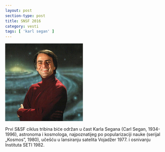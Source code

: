 ```yaml
---
layout: post
section-type: post
title: SNSF 2016
category: vesti
tags: [ 'karl segan' ]
---
```


<div class="postimg"><img src="../img/posts/sagan.jpg"></div>

Prvi S&SF ciklus tribina biće održan u čast Karla Segana (Carl Segan, 1934-1996), astronoma i kosmologa, najpoznatijeg po popularizaciji nauke (serijal „Kosmos”, 1980), učešću u lansiranju satelita Vojadžer 1977. i osnivanju Instituta SETI 1982.
